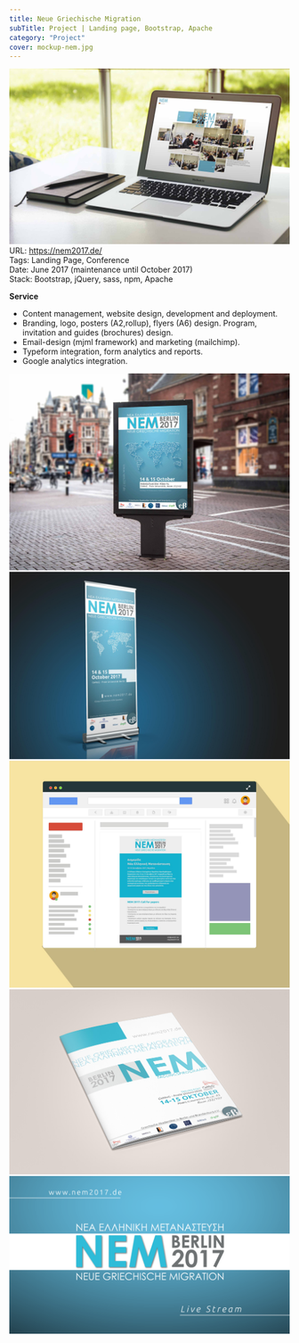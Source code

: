 ```yaml
---
title: Neue Griechische Migration
subTitle: Project | Landing page, Bootstrap, Apache
category: "Project"
cover: mockup-nem.jpg
---
```

![Mockup - Neue Griechische Migration](./mockup-nem.jpg)
URL: https://nem2017.de/  
Tags: Landing Page, Conference  
Date: June 2017 (maintenance until October 2017)  
Stack: Bootstrap, jQuery, sass, npm, Apache

**Service**

* Content management, website design, development and deployment.
* Branding, logo, posters (A2,rollup), flyers (A6) design. Program, invitation and guides (brochures) design.
* Email-design (mjml framework) and marketing (mailchimp).
* Typeform integration, form analytics and reports.
* Google analytics integration.

![nem-poster](./nem-poster.jpg)
![nem-rollup](./nem-rollup.jpg)
![nem-email](./nem-email.jpg)
![nem-program](./nem-program.jpg)
![nem-stream](./stream.png)